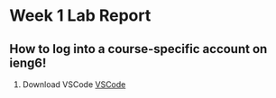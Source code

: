 # **Week 1 Lab Report**
## How to log into a course-specific account on ieng6!
  1. Download VSCode
[VSCode](https://code.visualstudio.com/download)
  
